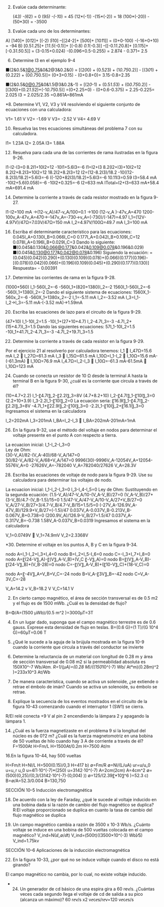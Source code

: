 2. Evalúe cada determinante:
 
	(4*3) -(6*2) = 0
	(9*5) -(-1*0) = 45
	(12*(-1)) -(15*(-2)) = 18
	(100*(-20)) -(50*30) = -3500


4. Evalúe cada uno de los determinantes:
 
A) [1*4*0]+ [0*1*2]+ [(-2) *5*10] –[[2*4*-2]+ [5*0*0]+ [10*1*1]] = (0+0-100) -(-16+0+10) = -94
B) [0.5*1.2*5]+ [1*1.5*(-0.1)]+ [(-0.8) *0.1*(-0.3)] –[[-0.1*1.2*0.8]+ [0.1*1*5]+ [-0.3*1.5*0.5]]  = (3-0.15+0.024) -(0.096+0.5-0.255)  = 2.874 - 0.371= 2.5


6. Determine I3 en el ejemplo 9-4



■(2&0.5&1@0.75&0&2@3&0.2&0) = [(2*0*0) + (0.5*2*3) + (1*0.75*0.2)] - [(3*0*1) + (0.2*2*2) + (0*0.75*0.5)]= (0+3+0.15) - (0+0.8+0)= 3.15-0.8=2.35

■(2&0.5&0@0.75&0&1.5@3&0.2&-1) = [(2*0*-1) + (0.5*1.5*3) + (0*0.75*0.2)] - [(3*0*0)+(0.2*1.5*2)+(-1*0.75*0.5)] =(0+2.25+0) - (0+0.6-0.375) = 2.25-0.225= 2.025
I3 = 2.025/2.35  =0.861A=861mA 


*8. Determine V1, V2, V3 y V4 resolviendo el siguiente conjunto de ecuaciones con una calculadora:
 
 
V1= 1.61 V
V2= -1.69 V
V3= -2.52 V
V4= 4.69 V


10. Resuelva las tres ecuaciones simultáneas del problema 7 con su calculadora.
 
 
I1= 1.23A
I2= 2.05A
I3= 1.88A


12. Resuelva para cada una de las corrientes de rama ilustradas en la figura 9-26.
 
I1-I2-I3=0
8.2I1+10I2=12
-10I1+5.6I3=-6
I1=I2+I3
8.2(I2+I3)+10I2=12
8.2I2+8.2I3+10I2=12
18.2I2+8.2I3=12
I2=(12-8.2I3)/18.2
-10((12-8.2I3)/18.2)+5.6I3=-6
((-120+82I3)/18.2)+5.6I3=-6
10.11I3=0.59
I3=58.4 mA
-10I2+5.6(0.058)=-6
-10I2+0.325=-6
I2=633 mA
ITotal=I2+I3=633 mA+58.4 mA=691.4 mA


14. Determine la corriente a través de cada resistor mostrado en la figura 9-27.
 

I1-I2=100 mA →(12-v_A)/47-v_A/100=0.1 →100 (12-v_A )-47v_A=470
1200-100v_A-47v_A=470→-147v_A=-730→v_A=(-730)/(-147)=4.97
I_1=(12V-4.97V)/47Ω=7.03V/47Ω=150 mA
I_2=4.97V/100Ω=49.7 mA
I_3=100 mA


16. Escriba el determinante característico para las ecuaciones:
0.045I_A+0.130I_B+0.066I_C=0
0.177I_A+0.042I_B+0.109I_C=12
0.078I_A+0.196I_B+0.029I_C=3
Dando lo siguiente:
■(0.045&0.130&0.066@0.177&0.042&0.109@0.078&0.196&0.029)    ■(0.045&0.130@0.177&0.042@0.078&0.196)
Siguiendo la ecuación: =(0.045)(0.042)(0.290)+(0.130)(0.109)(0.078)+(0.066)(0.177)(0.196)-[(0.078)(0.042)(0.066)+(0.196)(0.109)(0.045)+(0.290)(0.177)(0.130)]
Respuesta= - 0.00391


18. Determine las corrientes de rama en la figura 9-28.
 
(1000+560) I_1-560I_2=-6
-560I_1+(820+1380)I_2=-2
1560I_1-560I_2=-6
-560I_1+1380I_2=-2
Dando el siguiente sistema de ecuaciones:
1560X_1-560x_2=-6
-560X_1+1380x_2=-2
I_1=-5.11 mA
I_2=-3.52 mA
I_3=I_1-I_2→I_3=-5.11 mA-(-3.52 mA)→1.59mA


20. Escriba las ecuaciones de lazo para el circuito de la figura 9-29.
 
(47+10) I_1-10I_2=1.5
-10I_1+(27+10+4.7) I_2-4.7I_3=-3
-4.7I_2+(15+4.7)I_3=1.5
Dando las siguientes ecuaciones:
57I_1-10I_2=1.5
-10I_1+41.7I_2-4.7I_3=-3
-4.7I_2+19.7I_3=1.5



22. Determine la corriente a través de cada resistor en la figura 9-29.
 
Por el ejercicio 21 al resolverlo por calculadora tenemos:
 I_1   I_47Ω=15.6 mA
I_2   I_27Ω=61.3 mA
I_3   I_15Ω=61.5 mA
I_10Ω=I_1-I_2        I_10Ω=15.6 mA-(-61.3mA)    I_10Ω=76.9 mA
I_4.7Ω=I_2-I_3        I_10Ω=-61.3 mA-61.5mA    I_10Ω=123 mA


24. Cuando se conecta un resistor de 10 Ω desde la terminal A hasta la terminal B en la figura 9-30, ¿cuál es la corriente que circula a través de él?
 
(10+4.7+2.2) I_1-〖4.7I〗_2-〖2.2I〗_3=8V 
(4.7+8.2+10) I_2-〖4.7I〗_1-〖10I〗_3=0 
(2.2+10+3.9) I_3-2.2I_1-〖10I〗_2=0 
 La ecuación sería:      〖16.9I〗_1-〖4.7I〗_2-〖2.2I〗_3=8V
-4.7I_1+〖22.9I〗_2-〖10I〗_3=0 
-2.2I_1-〖10I〗_2+〖16.1I〗_3=0 
Ingresamos el sistema en la calculadora
 
I_2=202mA 
I_3=201mA 
I_BA=I_2-I_3     I_BA=202mA-201mA=1mA


26. En la figura 9-32, use el método del voltaje en nodos para determinar el voltaje presente en el punto A con respecto a tierra.
 
La ecuacion inicial: 
I_1-I_2-I_3=0  
Ley de Ohm:  
(30-V_A)/82-(V_A-40)/68-V_A/147=0  
30/82-V_A/82-V_A/68+V_A/147=0 
9996(30)-9996V_A-12054V_A+12054-5576V_A=0 
-27626V_A=-782040 
V_A=782040/27626 
V_A=28.3V 


28. Escriba las ecuaciones de voltaje de nodo para la figura 9-29. Use su calculadora para determinar los voltajes de nodo.
 
La ecuacion inicial: 
I_1-I_2-I_3=0 
I_3-I_4-I_5=0 
Ley de Ohm:                                                               Sustituyendo en la segunda ecuación:
(1.5-V_A)/47-V_A/10-(V_A-V_B)/27=0                                          (V_A-V_B)/27+(3-V_B)/4.7-(V_B-1.5)/15=0 
1.5/47-V_A/47-V_A/10-V_A/27+V_B/27=0                                    V_A/27-V_B/27+3/4.7-V_B/4.7-V_B/15+1.5/5=0
(-27V_A-126.9V_A-47V_B)/129.9+V_B/27=(-1.5)/47                  0.037V_A-0.037V_B-0.213V_B-0.067V_B+0.738=0 
(200.9V_A)/126.9-V_B/27=1.5/47                                                       0.037V_A-0.317V_B=-0.738 
1.58V_A-0.037V_B=0.0319 
Ingresamos el sistema en la calculadora 
 
V_1=0.0749V     V_1=74.9mV
V_2=2.3368V  



*30. Determine el voltaje en los puntos A, B y C en la figura 9-34.







nodo A=I_1-I_2+I_3+I_4=0
nodo B=I_2+I_5-I_6=0
nodo C=-I_3+I_7+I_8=0
nodo A=〖(24-V〗_A)-〖(V〗_A-V_B)+(V_C 〖-V〗_A)=0
nodo B=〖(V〗_A-V_B)-〖(24-V〗_B)+(V_B-28)=0
nodo C=-〖(V〗_A-V_B)+(〖10-V〗_C)+(18-V_C)=0

nodo A=〖-4V〗_A+V_B+V_C=-24
nodo B=V_A-〖3V〗_B=-42
nodo C=V_A-3V_C=-28
 
V_A=14.2 v
V_B=18.2 V
V_C=14.1 V




2. En cierto campo magnético, el área de sección transversal es de 0.5 m2 y el flujo es de 1500 mWb. ¿Cuál es la densidad de flujo?

B=Φ/A=(1500 µWb)/(0.5 m^2 )=3000µT=3T



4. En un lugar dado, suponga que el campo magnético terrestre es de 0.6 gauss. Exprese esta densidad de flujo en teslas.
B=(0.6 G)=(1 T)/(G 10^4 G)=60µT=0.06 T







6. ¿Qué le sucede a la aguja de la brújula mostrada en la figura 10-9 cuando la corriente que circula a través del conductor se invierte
 



8. Determine la reluctancia de un material con longitud de 0.28 m y área de sección transversal de 0.08 m2 si la permeabilidad absoluta es 150X10^-7 Wb/At*m.
R=1/(µA)=(0.28 M)/((150*10^(-7) Wb/ At*m)(0.28m)^2 )=233x10^3  At/Wb



10. De manera característica, cuando se activa un solenoide, ¿se extiende o retrae el émbolo de imán?
Cuando se activa un solenoide, su émbolo se retrae.


12. Explique la secuencia de los eventos mostrados en el circuito de la figura 10-43 comenzando cuando el interruptor 1 (SW1) se cierra.
 
R/El relé conecta +9 V al pin 2 encendiendo la lámpara 2 y apagando la lámpara 1.


14. ¿Cuál es la fuerza magnetizaste en el problema 9 si la longitud del núcleo es de 0?2 m? ¿Cuál es la fuerza magnetomotriz en una bobina de 50 vueltas de hilo cuando hay 3 A de corriente a través de él?
F=1500At
H=Fm/L
H=1500At/0.2m
H=7500 At/m




16.En la figura 10-44, hay 500 vueltas
 
H=Fm/t
H=Nl/L
H=500(0.15)/0,3
H=417
b)
∅=Fm/R
∅=Nl/(L/uA)
ur=u/u_0 
u=u_r u_0
u=4Π⋅10^(-7)*(250)
u=3142⋅10^(-7)
A=2cm(2cm)
A=4cm^2
∅=(500)(0,25)/(0,3/(3142⋅10^(-7)⋅(0,004) ))
∅=125/(2.39〖*10〗^6 )=52.3
c)
B=∅/A=52.3/0.004
B=130,750



SECCIÓN 10–5 Inducción electromagnética 


18. De acuerdo con la ley de Faraday, ¿qué le sucede al voltaje inducido en una bobina dada si la razón de cambio del flujo magnético se duplica?
R:El voltaje proporcionado se duplica en cuanto la tasa de cambio del flujo magnético se duplica


20. Un campo magnético cambia a razón de 3500 x 10-3 Wb/s. ¿Cuánto voltaje se induce en una bobina de 500 vueltas colocada en el campo magnético?
V_ind=N(ⅆ_∅/ⅆt)
V_ind=(500t)((3500×10^(-3) Wb)⁄S)
V_ind=1.75kv


SECCIÓN 10–6 Aplicaciones de la inducción electromagnética 


22. En la figura 10-33, ¿por qué no se induce voltaje cuando el disco no está girando? 

 
El campo magnético no cambia, por lo cual, no existe voltaje inducido.


* 24. Un generador de cd básico de una espira gira a 60 rev/s. ¿Cuántas veces cada segundo llega el voltaje de cd de salida a su pico (alcanza un máximo)? 
60 rⅇv/s x2 vⅇcⅇs/rⅇv=120 vⅇcⅇs/s



